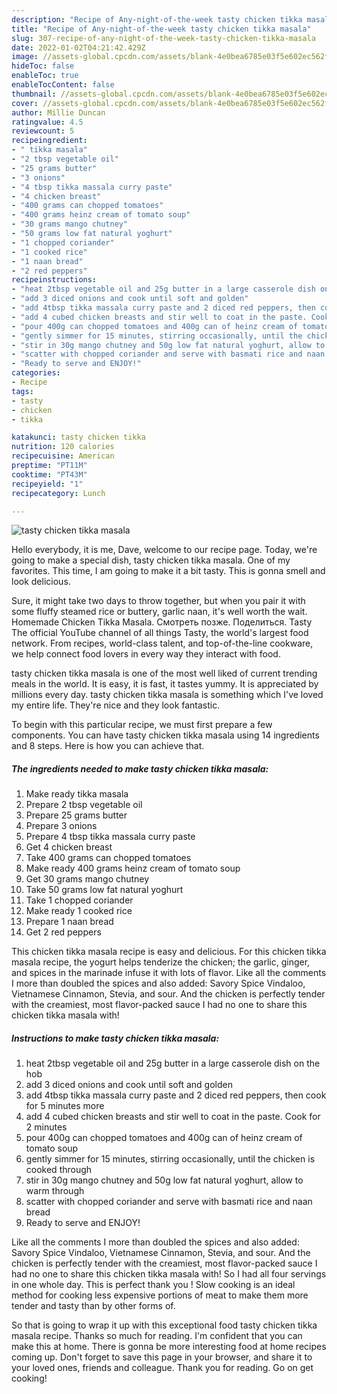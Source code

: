 ```yaml
---
description: "Recipe of Any-night-of-the-week tasty chicken tikka masala"
title: "Recipe of Any-night-of-the-week tasty chicken tikka masala"
slug: 307-recipe-of-any-night-of-the-week-tasty-chicken-tikka-masala
date: 2022-01-02T04:21:42.429Z
image: //assets-global.cpcdn.com/assets/blank-4e0bea6785e03f5e602ec562f230caae08da540cada707380b4fe1bbebba43da.png
hideToc: false
enableToc: true
enableTocContent: false
thumbnail: //assets-global.cpcdn.com/assets/blank-4e0bea6785e03f5e602ec562f230caae08da540cada707380b4fe1bbebba43da.png
cover: //assets-global.cpcdn.com/assets/blank-4e0bea6785e03f5e602ec562f230caae08da540cada707380b4fe1bbebba43da.png
author: Millie Duncan
ratingvalue: 4.5
reviewcount: 5
recipeingredient:
- " tikka masala"
- "2 tbsp vegetable oil"
- "25 grams butter"
- "3 onions"
- "4 tbsp tikka massala curry paste"
- "4 chicken breast"
- "400 grams can chopped tomatoes"
- "400 grams heinz cream of tomato soup"
- "30 grams mango chutney"
- "50 grams low fat natural yoghurt"
- "1 chopped coriander"
- "1 cooked rice"
- "1 naan bread"
- "2 red peppers"
recipeinstructions:
- "heat 2tbsp vegetable oil and 25g butter in a large casserole dish on the hob"
- "add 3 diced onions and cook until soft and golden"
- "add 4tbsp tikka massala curry paste and 2 diced red peppers, then cook for 5 minutes more"
- "add 4 cubed chicken breasts and stir well to coat in the paste. Cook for 2 minutes"
- "pour 400g can chopped tomatoes and 400g can of heinz cream of tomato soup"
- "gently simmer for 15 minutes, stirring occasionally, until the chicken is cooked through"
- "stir in 30g mango chutney and 50g low fat natural yoghurt, allow to warm through"
- "scatter with chopped coriander and serve with basmati rice and naan bread"
- "Ready to serve and ENJOY!"
categories:
- Recipe
tags:
- tasty
- chicken
- tikka

katakunci: tasty chicken tikka 
nutrition: 120 calories
recipecuisine: American
preptime: "PT11M"
cooktime: "PT43M"
recipeyield: "1"
recipecategory: Lunch

---
```



![tasty chicken tikka masala](//assets-global.cpcdn.com/assets/blank-4e0bea6785e03f5e602ec562f230caae08da540cada707380b4fe1bbebba43da.png)

Hello everybody, it is me, Dave, welcome to our recipe page. Today, we're going to make a special dish, tasty chicken tikka masala. One of my favorites. This time, I am going to make it a bit tasty. This is gonna smell and look delicious.

Sure, it might take two days to throw together, but when you pair it with some fluffy steamed rice or buttery, garlic naan, it&#39;s well worth the wait. Homemade Chicken Tikka Masala. Смотреть позже. Поделиться. Tasty The official YouTube channel of all things Tasty, the world&#39;s largest food network. From recipes, world-class talent, and top-of-the-line cookware, we help connect food lovers in every way they interact with food.

tasty chicken tikka masala is one of the most well liked of current trending meals in the world. It is easy, it is fast, it tastes yummy. It is appreciated by millions every day. tasty chicken tikka masala is something which I've loved my entire life. They're nice and they look fantastic.


To begin with this particular recipe, we must first prepare a few components. You can have tasty chicken tikka masala using 14 ingredients and 8 steps. Here is how you can achieve that.

<!--inarticleads1-->

##### The ingredients needed to make tasty chicken tikka masala:

1. Make ready  tikka masala
1. Prepare 2 tbsp vegetable oil
1. Prepare 25 grams butter
1. Prepare 3 onions
1. Prepare 4 tbsp tikka massala curry paste
1. Get 4 chicken breast
1. Take 400 grams can chopped tomatoes
1. Make ready 400 grams heinz cream of tomato soup
1. Get 30 grams mango chutney
1. Take 50 grams low fat natural yoghurt
1. Take 1 chopped coriander
1. Make ready 1 cooked rice
1. Prepare 1 naan bread
1. Get 2 red peppers


This chicken tikka masala recipe is easy and delicious. For this chicken tikka masala recipe, the yogurt helps tenderize the chicken; the garlic, ginger, and spices in the marinade infuse it with lots of flavor. Like all the comments I more than doubled the spices and also added: Savory Spice Vindaloo, Vietnamese Cinnamon, Stevia, and sour. And the chicken is perfectly tender with the creamiest, most flavor-packed sauce I had no one to share this chicken tikka masala with! 

<!--inarticleads2-->

##### Instructions to make tasty chicken tikka masala:

1. heat 2tbsp vegetable oil and 25g butter in a large casserole dish on the hob
1. add 3 diced onions and cook until soft and golden
1. add 4tbsp tikka massala curry paste and 2 diced red peppers, then cook for 5 minutes more
1. add 4 cubed chicken breasts and stir well to coat in the paste. Cook for 2 minutes
1. pour 400g can chopped tomatoes and 400g can of heinz cream of tomato soup
1. gently simmer for 15 minutes, stirring occasionally, until the chicken is cooked through
1. stir in 30g mango chutney and 50g low fat natural yoghurt, allow to warm through
1. scatter with chopped coriander and serve with basmati rice and naan bread
1. Ready to serve and ENJOY!

Like all the comments I more than doubled the spices and also added: Savory Spice Vindaloo, Vietnamese Cinnamon, Stevia, and sour. And the chicken is perfectly tender with the creamiest, most flavor-packed sauce I had no one to share this chicken tikka masala with! So I had all four servings in one whole day. This is perfect thank you ! Slow cooking is an ideal method for cooking less expensive portions of meat to make them more tender and tasty than by other forms of. 

So that is going to wrap it up with this exceptional food tasty chicken tikka masala recipe. Thanks so much for reading. I'm confident that you can make this at home. There is gonna be more interesting food at home recipes coming up. Don't forget to save this page in your browser, and share it to your loved ones, friends and colleague. Thank you for reading. Go on get cooking!
